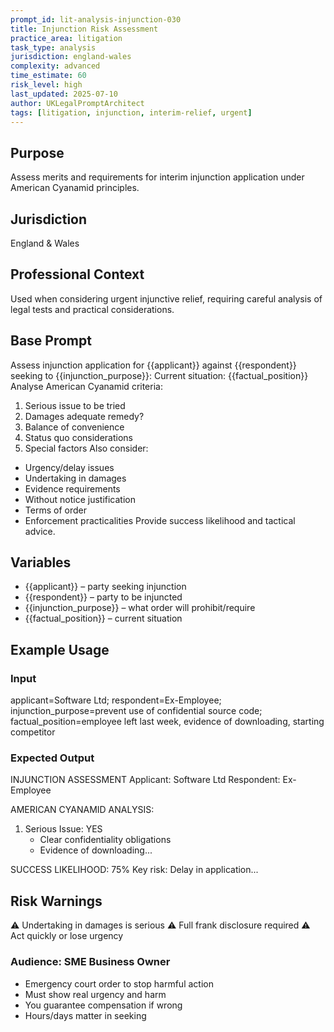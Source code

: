 ```yaml
---
prompt_id: lit-analysis-injunction-030
title: Injunction Risk Assessment
practice_area: litigation
task_type: analysis
jurisdiction: england-wales
complexity: advanced
time_estimate: 60
risk_level: high
last_updated: 2025-07-10
author: UKLegalPromptArchitect
tags: [litigation, injunction, interim-relief, urgent]
---
```


## Purpose
Assess merits and requirements for interim injunction application under American Cyanamid principles.

## Jurisdiction
England & Wales

## Professional Context
Used when considering urgent injunctive relief, requiring careful analysis of legal tests and practical considerations.

## Base Prompt
Assess injunction application for \{\{applicant\}\} against \{\{respondent\}\} seeking to \{\{injunction_purpose\}\}:
Current situation: \{\{factual_position\}\}
Analyse American Cyanamid criteria:
1. Serious issue to be tried
2. Damages adequate remedy?
3. Balance of convenience
4. Status quo considerations
5. Special factors
Also consider:
- Urgency/delay issues
- Undertaking in damages
- Evidence requirements
- Without notice justification
- Terms of order
- Enforcement practicalities
Provide success likelihood and tactical advice.

## Variables
- \{\{applicant\}\} – party seeking injunction
- \{\{respondent\}\} – party to be injuncted
- \{\{injunction_purpose\}\} – what order will prohibit/require
- \{\{factual_position\}\} – current situation

## Example Usage
### Input
applicant=Software Ltd; respondent=Ex-Employee; injunction_purpose=prevent use of confidential source code; factual_position=employee left last week, evidence of downloading, starting competitor

### Expected Output
INJUNCTION ASSESSMENT
Applicant: Software Ltd
Respondent: Ex-Employee

AMERICAN CYANAMID ANALYSIS:
1. Serious Issue: YES
   - Clear confidentiality obligations
   - Evidence of downloading...

SUCCESS LIKELIHOOD: 75%
Key risk: Delay in application...

## Risk Warnings
⚠️ Undertaking in damages is serious
⚠️ Full frank disclosure required
⚠️ Act quickly or lose urgency

### Audience: SME Business Owner
- Emergency court order to stop harmful action
- Must show real urgency and harm
- You guarantee compensation if wrong
- Hours/days matter in seeking
